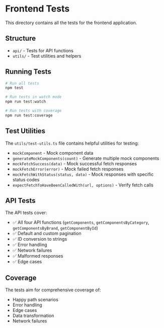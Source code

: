 # Frontend Tests

This directory contains all the tests for the frontend application.

## Structure

- `api/` - Tests for API functions
- `utils/` - Test utilities and helpers

## Running Tests

```bash
# Run all tests
npm test

# Run tests in watch mode
npm run test:watch

# Run tests with coverage
npm run test:coverage
```

## Test Utilities

The `utils/test-utils.ts` file contains helpful utilities for testing:

- `mockComponent` - Mock component data
- `generateMockComponents(count)` - Generate multiple mock components
- `mockFetchSuccess(data)` - Mock successful fetch responses
- `mockFetchError(error)` - Mock failed fetch responses
- `mockFetchWithStatus(status, data)` - Mock responses with specific status codes
- `expectFetchToHaveBeenCalledWith(url, options)` - Verify fetch calls

## API Tests

The API tests cover:

- ✅ All four API functions (`getComponents`, `getComponentsByCategory`, `getComponentsByBrand`, `getComponentById`)
- ✅ Default and custom pagination
- ✅ ID conversion to strings
- ✅ Error handling
- ✅ Network failures
- ✅ Malformed responses
- ✅ Edge cases

## Coverage

The tests aim for comprehensive coverage of:
- Happy path scenarios
- Error handling
- Edge cases
- Data transformation
- Network failures
